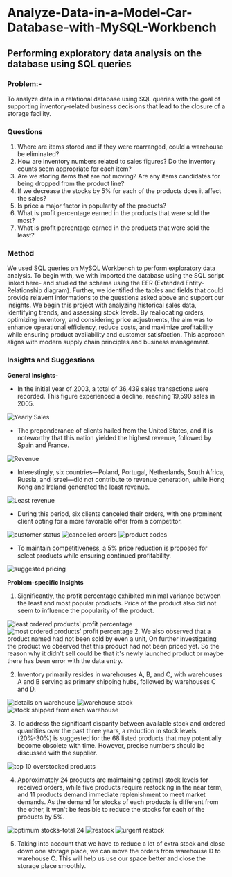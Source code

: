 # Analyze-Data-in-a-Model-Car-Database-with-MySQL-Workbench
## Performing exploratory data analysis on the database using SQL queries
### Problem:-
To analyze data in a relational database using SQL queries with the goal of supporting inventory-related business decisions that lead to the closure of a storage facility.
### Questions 

1) Where are items stored and if they were rearranged, could a warehouse be eliminated?
2) How are inventory numbers related to sales figures? Do the inventory counts seem appropriate for each item?
3) Are we storing items that are not moving? Are any items candidates for being dropped from the product line?
4) If we decrease the stocks by 5% for each of the products does it affect the sales?
5) Is price a major factor in popularity of the products?
6) What is profit percentage earned in the products that were sold the most?
7) What is profit percentage earned in the products that were sold the least?

### Method
We used SQL queries on MySQL Workbench to perform exploratory data analysis. To begin with, we with imported the database using the SQL script linked here-     and studied the schema using the EER (Extended Entity-Relationship diagram). Further, we identified the tables and fields that could provide relavent informations to the questions asked above and support our insights. 
We begin this project with analyzing historical sales data, identifying trends, and assessing stock levels. By reallocating orders, optimizing inventory, and considering price adjustments, the aim was to enhance operational efficiency, reduce costs, and maximize profitability while ensuring product availability and customer satisfaction. This approach aligns with modern supply chain principles and business management.


### Insights and Suggestions
**General Insights-**
- In the initial year of 2003, a total of 36,439 sales transactions were recorded. This figure experienced a decline, reaching 19,590 sales in 2005.

![Yearly Sales](https://github.com/aparajita1721/Analyze-Data-in-a-Model-Car-Database-with-MySQL-Workbench/assets/143907878/e2830b0e-adff-471d-bc06-2c6fc9d69a5f)


- The preponderance of clients hailed from the United States, and it is noteworthy that this nation yielded the highest revenue, followed by Spain and France.

![Revenue](https://github.com/aparajita1721/Analyze-Data-in-a-Model-Car-Database-with-MySQL-Workbench/assets/143907878/a091992e-0556-4038-91a1-21cccf2e576b)


- Interestingly, six countries—Poland, Portugal, Netherlands, South Africa, Russia, and Israel—did not contribute to revenue generation, while Hong Kong and Ireland generated the least revenue.

![Least revenue](https://github.com/aparajita1721/Analyze-Data-in-a-Model-Car-Database-with-MySQL-Workbench/assets/143907878/c261d86a-5782-45d1-8ca6-e61ac7a43e15)

- During this period, six clients canceled their orders, with one prominent client opting for a more favorable offer from a competitor.

![customer status](https://github.com/aparajita1721/Analyze-Data-in-a-Model-Car-Database-with-MySQL-Workbench/assets/143907878/fd97f953-7a1c-4c33-a589-24dab8dc5ecb)
![cancelled orders](https://github.com/aparajita1721/Analyze-Data-in-a-Model-Car-Database-with-MySQL-Workbench/assets/143907878/8666e062-63d2-4279-b576-199c9850ba96)
![product codes](https://github.com/aparajita1721/Analyze-Data-in-a-Model-Car-Database-with-MySQL-Workbench/assets/143907878/73c43b13-718f-4b94-aba0-3726eb043e7a)

- To maintain competitiveness, a 5% price reduction is proposed for select products while ensuring continued profitability.

![suggested pricing](https://github.com/aparajita1721/Analyze-Data-in-a-Model-Car-Database-with-MySQL-Workbench/assets/143907878/6eca04ef-8d1b-4c91-9a71-36007fb9f6fb)

**Problem-specific Insights**
1. Significantly, the profit percentage exhibited minimal variance between the least and most popular products. Price of the product also did not seem to influence the popularity of the product.

![least ordered products' profit percentage](https://github.com/aparajita1721/Analyze-Data-in-a-Model-Car-Database-with-MySQL-Workbench/assets/143907878/d357dd16-9ca9-405f-860f-82264d901122)
![most ordered products' profit percentage](https://github.com/aparajita1721/Analyze-Data-in-a-Model-Car-Database-with-MySQL-Workbench/assets/143907878/6c771de2-0ab6-4ea6-a494-021c108f9830)
2. We also observed that a product named had not been sold by even a unit, On further investigating the product we observed that this product had not been priced yet. So the reason why it didn't sell could be that it's newly launched product or maybe there has been error with the data entry.

2.  Inventory primarily resides in warehouses A, B, and C, with warehouses A and B serving as primary shipping hubs, followed by warehouses C and D.

![details on warehouse](https://github.com/aparajita1721/Analyze-Data-in-a-Model-Car-Database-with-MySQL-Workbench/assets/143907878/309fe3b0-59af-495f-a057-111c71e46402)
![warehouse stock](https://github.com/aparajita1721/Analyze-Data-in-a-Model-Car-Database-with-MySQL-Workbench/assets/143907878/1a594039-332e-406e-b8af-07cd58585d78)
![stock shipped from each warehouse](https://github.com/aparajita1721/Analyze-Data-in-a-Model-Car-Database-with-MySQL-Workbench/assets/143907878/16f67c1b-714d-40e7-bd45-526fef48a648)

3. To address the significant disparity between available stock and ordered quantities over the past three years, a reduction in stock levels (20%-30%) is suggested for the 68 listed products that may potentially become obsolete with time. However, precise numbers should be discussed with the supplier.

![top 10 overstocked products](https://github.com/aparajita1721/Analyze-Data-in-a-Model-Car-Database-with-MySQL-Workbench/assets/143907878/f546db1a-cc18-40b3-9b1c-2b415572ba35)

4. Approximately 24 products are maintaining optimal stock levels for received orders, while five products require restocking in the near term, and 11 products demand immediate replenishment to meet market demands. As the demand for stocks of each products is different from the other, it won't be feasible to reduce the stocks for each of the products by 5%.

![optimum stocks-total 24](https://github.com/aparajita1721/Analyze-Data-in-a-Model-Car-Database-with-MySQL-Workbench/assets/143907878/6decb430-c762-429d-ac7f-ec312d1fb362)
![restock](https://github.com/aparajita1721/Analyze-Data-in-a-Model-Car-Database-with-MySQL-Workbench/assets/143907878/5de55126-8d4e-4845-9420-409dc83cd72c)
![urgent restock](https://github.com/aparajita1721/Analyze-Data-in-a-Model-Car-Database-with-MySQL-Workbench/assets/143907878/7b1f0f8e-505a-4fdf-a910-e634de5f37b9)



5. Taking into account that we have to reduce a lot of extra stock and close down one storage place, we can move the orders from warehouse D to warehouse C. This will help us use our space better and close the storage place smoothly.
